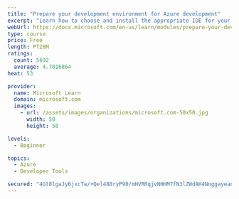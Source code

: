 ```yaml
---
title: "Prepare your development environment for Azure development"
excerpt: "Learn how to choose and install the appropriate IDE for your requirements to help you build, deploy, monitor, and scale cloud-hosted solutions."
webUrl: https://docs.microsoft.com/en-us/learn/modules/prepare-your-dev-environment-for-azure-development/
type: course
price: Free
length: PT28M
ratings:
  count: 5692
  average: 4.7016864
heat: 53

provider:
  name: Microsoft Learn
  domain: microsoft.com
  images:
    - url: /assets/images/organizations/microsoft.com-50x50.jpg
      width: 50
      height: 50

levels:
  - Beginner

topics:
  - Azure
  - Developer Tools

secured: "4Gt8lgaJy6jxcTa/+Qel488ryP90/mHVRRqjvNHHM7fN3lZWdAH4NnggayeanS/E78mBhWmXvPwmRqT78R0vL7MHTmdU+PGIGaBn/yfmr//sfZIPTR0f6hZj1F+OKDJawU5/mT8D0/qcz/7JUTV5qVf0Fyrh2fUQsQq/nET7Dw+EMFIJCkbqjpV2ZX7EqA0ThGAza1ufhA3t+c0h2E1k1sjgimzI3Q6uYigexagZyC7LH6ZKM7TtJ2n+dFuzIEJiV1hLJ8QCZ3mm2P/wwl6uJBM6LK864ZIeKztLuUXgoho5u9oqrEuT5MYzvCfAogcjkM0Vh77ljTRREb0Iy4zdXKQuJK40ECZpeGDEWHCC8vImGXVrpQWgAhLC1sBowfVMLBLFFJEnf08NWTI+ClleBhw4xpUJnLW8bfYpgvjz0Mw=;9dW0kN9EqtCxbEettEV2UQ=="
---
```


